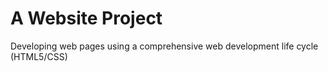 # A Website Project
Developing web pages using a comprehensive web development life cycle (HTML5/CSS)
